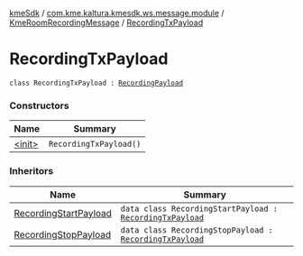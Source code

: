 [kmeSdk](../../../index.md) / [com.kme.kaltura.kmesdk.ws.message.module](../../index.md) / [KmeRoomRecordingMessage](../index.md) / [RecordingTxPayload](./index.md)

# RecordingTxPayload

`class RecordingTxPayload : `[`RecordingPayload`](../-recording-payload/index.md)

### Constructors

| Name | Summary |
|---|---|
| [&lt;init&gt;](-init-.md) | `RecordingTxPayload()` |

### Inheritors

| Name | Summary |
|---|---|
| [RecordingStartPayload](../-recording-start-payload/index.md) | `data class RecordingStartPayload : `[`RecordingTxPayload`](./index.md) |
| [RecordingStopPayload](../-recording-stop-payload/index.md) | `data class RecordingStopPayload : `[`RecordingTxPayload`](./index.md) |
